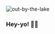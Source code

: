 ![out-by-the-lake](https://user-images.githubusercontent.com/911283/125841793-30a6ed09-5dbe-4c8b-9562-e6bded44734e.jpg)

### Hey-yo! 👋🏻
